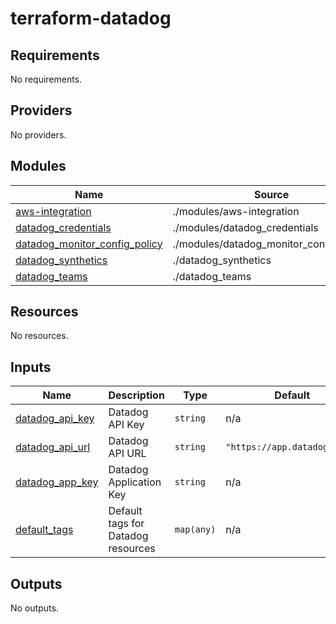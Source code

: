 # terraform-datadog

<!-- BEGINNING OF PRE-COMMIT-TERRAFORM DOCS HOOK -->
## Requirements

No requirements.

## Providers

No providers.

## Modules

| Name | Source | Version |
|------|--------|---------|
| <a name="module_aws-integration"></a> [aws-integration](#module\_aws-integration) | ./modules/aws-integration | n/a |
| <a name="module_datadog_credentials"></a> [datadog\_credentials](#module\_datadog\_credentials) | ./modules/datadog_credentials | n/a |
| <a name="module_datadog_monitor_config_policy"></a> [datadog\_monitor\_config\_policy](#module\_datadog\_monitor\_config\_policy) | ./modules/datadog_monitor_config_policy | n/a |
| <a name="module_datadog_synthetics"></a> [datadog\_synthetics](#module\_datadog\_synthetics) | ./datadog_synthetics | n/a |
| <a name="module_datadog_teams"></a> [datadog\_teams](#module\_datadog\_teams) | ./datadog_teams | n/a |

## Resources

No resources.

## Inputs

| Name | Description | Type | Default | Required |
|------|-------------|------|---------|:--------:|
| <a name="input_datadog_api_key"></a> [datadog\_api\_key](#input\_datadog\_api\_key) | Datadog API Key | `string` | n/a | yes |
| <a name="input_datadog_api_url"></a> [datadog\_api\_url](#input\_datadog\_api\_url) | Datadog API URL | `string` | `"https://app.datadoghq.eu"` | no |
| <a name="input_datadog_app_key"></a> [datadog\_app\_key](#input\_datadog\_app\_key) | Datadog Application Key | `string` | n/a | yes |
| <a name="input_default_tags"></a> [default\_tags](#input\_default\_tags) | Default tags for Datadog resources | `map(any)` | n/a | yes |

## Outputs

No outputs.
<!-- END OF PRE-COMMIT-TERRAFORM DOCS HOOK -->

